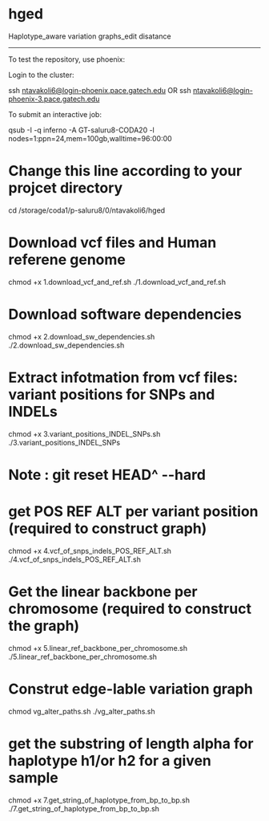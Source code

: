 # hged
Haplotype_aware variation graphs_edit disatance

------------------------------------------------------------------
To test the repository, use phoenix:

Login to the cluster:

ssh ntavakoli6@login-phoenix.pace.gatech.edu 
OR
ssh ntavakoli6@login-phoenix-3.pace.gatech.edu

To submit an interactive job:

 qsub -I -q inferno -A GT-saluru8-CODA20 -l nodes=1:ppn=24,mem=100gb,walltime=96:00:00

 # Change this line according to your projcet directory
cd /storage/coda1/p-saluru8/0/ntavakoli6/hged

# Download vcf files and Human referene genome
chmod +x 1.download_vcf_and_ref.sh
./1.download_vcf_and_ref.sh

# Download software dependencies
chmod +x 2.download_sw_dependencies.sh
./2.download_sw_dependencies.sh

# Extract infotmation from vcf files: variant positions for SNPs and INDELs
chmod +x 3.variant_positions_INDEL_SNPs.sh
./3.variant_positions_INDEL_SNPs

# Note : git reset HEAD^ --hard

# get POS REF ALT per variant position (required to construct graph)
chmod +x 4.vcf_of_snps_indels_POS_REF_ALT.sh
./4.vcf_of_snps_indels_POS_REF_ALT.sh

 # Get the linear backbone per chromosome (required to construct the graph)
 chmod +x 5.linear_ref_backbone_per_chromosome.sh
 ./5.linear_ref_backbone_per_chromosome.sh

# Construt edge-lable variation graph
chmod vg_alter_paths.sh
./vg_alter_paths.sh

# get the substring of length alpha for haplotype h1/or h2 for a given sample
chmod +x 7.get_string_of_haplotype_from_bp_to_bp.sh
./7.get_string_of_haplotype_from_bp_to_bp.sh

